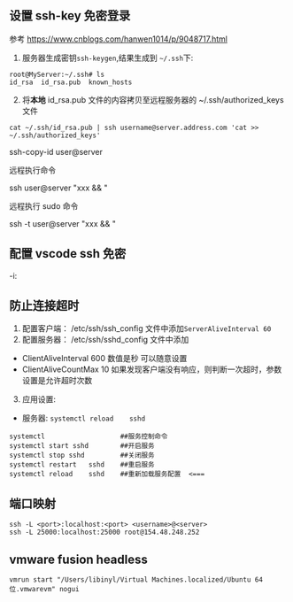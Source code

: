 ## 设置 ssh-key 免密登录
参考 https://www.cnblogs.com/hanwen1014/p/9048717.html

1. 服务器生成密钥`ssh-keygen`,结果生成到 `~/.ssh`下:
```
root@MyServer:~/.ssh# ls
id_rsa  id_rsa.pub  known_hosts
```
2. 将**本地** id_rsa.pub 文件的内容拷贝至远程服务器的 ~/.ssh/authorized_keys 文件

```
cat ~/.ssh/id_rsa.pub | ssh username@server.address.com 'cat >> ~/.ssh/authorized_keys'
```

ssh-copy-id user@server

远程执行命令  


ssh user@server "xxx && "

远程执行 sudo 命令

ssh -t user@server "xxx && "


## 配置 vscode ssh 免密


-i:

## 防止连接超时

1. 配置客户端： /etc/ssh/ssh_config 文件中添加`ServerAliveInterval 60`
2. 配置服务器： /etc/ssh/sshd_config 文件中添加
- ClientAliveInterval 600 数值是秒 可以随意设置
- ClientAliveCountMax 10 如果发现客户端没有响应，则判断一次超时，参数设置是允许超时次数
3. 应用设置:
- 服务器: `systemctl reload	sshd`


```
systemctl                   ##服务控制命令
systemctl start sshd        ##开启服务
systemctl stop sshd         ##关闭服务
systemctl restart	sshd	##重启服务
systemctl reload	sshd 	##重新加载服务配置  <===
```

## 端口映射

```
ssh -L <port>:localhost:<port> <username>@<server>
ssh -L 25000:localhost:25000 root@154.48.248.252
```

## vmware fusion headless
```
vmrun start "/Users/libinyl/Virtual Machines.localized/Ubuntu 64 位.vmwarevm" nogui
```